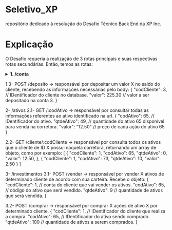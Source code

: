 # Seletivo_XP
repositório dedicado à resolução do Desafio Técnico Back End da XP Inc.

# Explicação

O Desafio requeria a realização de 3 rotas principais e suas respectivas rotas secundárias.
Então, temos as rotas:

<details>
    <summary> <strong> 1. /conta </strong> </summary> <br/>
1.1. GET /:codCliente -> responsável por consultar o saldo do cliente especificado pelo ID:codCliente presente na url, retornando o seguinte objeto:<br/>
          {<br/>
              "codCliente": 1,    // ID do cliente. <br/>
              "saldo": "1475.00"  // saldo do cliente 1.<br/>
          }<br/>

1.2. POST /saque -> responsável por descontar um valor X do saldo do cliente, recebendo as informações necessárias pelo body:<br/>
          {<br/>
              "codCliente": 2, // IDentificador do cliente no database.<br/>
              "valor": 74.90  // valor a ser descontado_sacado da conta 2.<br/>
          }<br/>
</details>

1.3- POST /deposito  -> responsável por depositar um valor X no saldo do cliente, recebendo as informações necessárias pelo body:
          {
              "codCliente": 3, // IDentificador do cliente no database.
              "valor": 225.30  // valor a ser depositado na conta 3.
          }

2- /ativos
2.1- GET /:codAtivo -> responsável por consultar todas as informações referentes ao ativo identificado na url.
    {
        "codAtivo": 65,  // IDentificador do ativo.
        "qtdeAtivo": 49, // quantidade do ativo 65 disponível para venda na corretora.
        "valor": "12.50" // preço de cada ação do ativo 65.
    }

2.2- GET /cliente/:codCliente -> responsável por consulta todos os ativos que o cliente de ID X possui naquela corretora, retornando um array de objeto, como por exemplo:
    [
        {
            "codCliente": 1,
            "codAtivo": 65,
            "qtdeAtivo": 0,
            "valor": 12.50,
        },
        {
            "codCliente": 1,
            "codAtivo": 73,
            "qtdeAtivo": 10,
            "valor": 2.50
        }
    ]

3- /investimentos
3.1- POST /vender -> responsável por vender X ativos de determinado cliente de acordo com sua carteira. Recebe o objeto:
    {
        "codCliente": 1, // conta do cliente que vai vender os ativos.
        "codAtivo": 65,  // código do ativo que será vendido.
        "qtdeAtivo": 9  // quantidade de ativos que será vendida.
    }

3.2- POST /comprar -> responsável por comprar X ações de ativo X por determinado cliente.
    {
        "codCliente": 1,  // IDentificador do cliente que realiza a compra.
        "codAtivo": 65,   // IDentificador do ativo sendo comprado.
        "qtdeAtivo": 100  // quantidade de ativos a serem comprados.
    }
